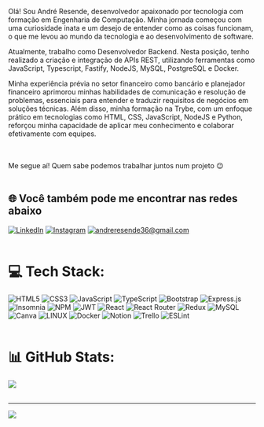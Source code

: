 Olá! Sou André Resende, desenvolvedor apaixonado por tecnologia com formação em Engenharia de Computação. Minha jornada começou com uma curiosidade inata e um desejo de entender como as coisas funcionam, o que me levou ao mundo da tecnologia e ao desenvolvimento de software.

Atualmente, trabalho como Desenvolvedor Backend. Nesta posição, tenho realizado a criação e integração de APIs REST, utilizando ferramentas como JavaScript, Typescript, Fastify, NodeJS, MySQL, PostgreSQL e Docker.

Minha experiência prévia no setor financeiro como bancário e planejador financeiro aprimorou minhas habilidades de comunicação e resolução de problemas, essenciais para entender e traduzir requisitos de negócios em soluções técnicas. Além disso, minha formação na Trybe, com um enfoque prático em tecnologias como HTML, CSS, JavaScript, NodeJS e Python, reforçou minha capacidade de aplicar meu conhecimento e colaborar efetivamente com equipes.

<br>
<br>
Me segue aí! Quem sabe podemos trabalhar juntos num projeto 😉
<br>
<br>

## 🌐 Você também pode me encontrar nas redes abaixo
[![LinkedIn](https://img.shields.io/badge/LinkedIn-%230077B5.svg?logo=linkedin&logoColor=white)](https://linkedin.com/in/andrediasresende) 
[![Instagram](https://img.shields.io/badge/Instagram-%23E4405F.svg?logo=Instagram&logoColor=white)](https://instagram.com/andrediasresende)
[![andreresende36@gmail.com](https://img.shields.io/badge/andreresende%40gmail.com-yellow?style=flat&logo=gmail)](mailto:andreresende36@gmail.com)
<br>
<br>

# 💻 Tech Stack:
![HTML5](https://img.shields.io/badge/html5-%23E34F26.svg?style=for-the-badge&logo=html5&logoColor=white) ![CSS3](https://img.shields.io/badge/css3-%231572B6.svg?style=for-the-badge&logo=css3&logoColor=white) ![JavaScript](https://img.shields.io/badge/javascript-%23323330.svg?style=for-the-badge&logo=javascript&logoColor=%23F7DF1E) ![TypeScript](https://img.shields.io/badge/typescript-%23007ACC.svg?style=for-the-badge&logo=typescript&logoColor=white) ![Bootstrap](https://img.shields.io/badge/bootstrap-%23563D7C.svg?style=for-the-badge&logo=bootstrap&logoColor=white) ![Express.js](https://img.shields.io/badge/express.js-%23404d59.svg?style=for-the-badge&logo=express&logoColor=%2361DAFB) ![Insomnia](https://img.shields.io/badge/Insomnia-black?style=for-the-badge&logo=insomnia&logoColor=5849BE) ![NPM](https://img.shields.io/badge/NPM-%23000000.svg?style=for-the-badge&logo=npm&logoColor=white) ![JWT](https://img.shields.io/badge/JWT-black?style=for-the-badge&logo=JSON%20web%20tokens) ![React](https://img.shields.io/badge/react-%2320232a.svg?style=for-the-badge&logo=react&logoColor=%2361DAFB) ![React Router](https://img.shields.io/badge/React_Router-CA4245?style=for-the-badge&logo=react-router&logoColor=white) ![Redux](https://img.shields.io/badge/redux-%23593d88.svg?style=for-the-badge&logo=redux&logoColor=white) ![MySQL](https://img.shields.io/badge/mysql-%2300f.svg?style=for-the-badge&logo=mysql&logoColor=white) ![Canva](https://img.shields.io/badge/Canva-%2300C4CC.svg?style=for-the-badge&logo=Canva&logoColor=white) ![LINUX](https://img.shields.io/badge/Linux-FCC624?style=for-the-badge&logo=linux&logoColor=black) ![Docker](https://img.shields.io/badge/docker-%230db7ed.svg?style=for-the-badge&logo=docker&logoColor=white) ![Notion](https://img.shields.io/badge/Notion-%23000000.svg?style=for-the-badge&logo=notion&logoColor=white) ![Trello](https://img.shields.io/badge/Trello-%23026AA7.svg?style=for-the-badge&logo=Trello&logoColor=white) ![ESLint](https://img.shields.io/badge/ESLint-4B3263?style=for-the-badge&logo=eslint&logoColor=white)
<br>
<br>

# 📊 GitHub Stats:
![](https://github-readme-stats.vercel.app/api/top-langs/?username=andreresende36&theme=dracula&hide_border=false&include_all_commits=true&count_private=true&layout=compact)
<br>
<br>

---
[![](https://visitcount.itsvg.in/api?id=andreresende36&icon=0&color=3)](https://visitcount.itsvg.in)

<!-- Proudly created with GPRM ( https://gprm.itsvg.in ) -->
